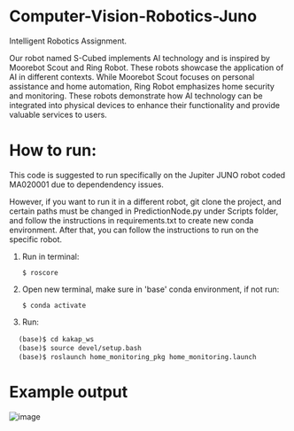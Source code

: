 # Computer-Vision-Robotics-Juno
Intelligent Robotics Assignment.

Our robot named S-Cubed implements AI technology and is inspired by Moorebot Scout and Ring Robot. These robots showcase the application of AI in different contexts. While Moorebot Scout focuses on personal assistance and home automation, Ring Robot emphasizes home security and monitoring. These robots demonstrate how AI technology can be integrated into physical devices to enhance their functionality and provide valuable services to users.

# How to run:
This code is suggested to run specifically on the Jupiter JUNO robot coded MA020001 due to dependendency issues.

However, if you want to run it in a different robot, git clone the project, and certain paths must be changed in PredictionNode.py under Scripts folder, and follow the instructions in requirements.txt to create new conda environment. After that, you can follow the instructions to run on the specific robot.

1. Run in terminal: <pre><code>$ roscore</code></pre>
2. Open new terminal, make sure in 'base' conda environment, if not run: <pre><code>$ conda activate</code></pre>
3. Run:
<pre>
  <code>(base)$ cd kakap_ws</code>
  <code>(base)$ source devel/setup.bash</code>
  <code>(base)$ roslaunch home_monitoring_pkg home_monitoring.launch</code>
</pre>

# Example output
![image](https://github.com/zyadzarin/Computer-Vision-Robotics-Juno/assets/83915041/6d725c96-9ebe-471f-9cbf-01c6b7dd1575)
